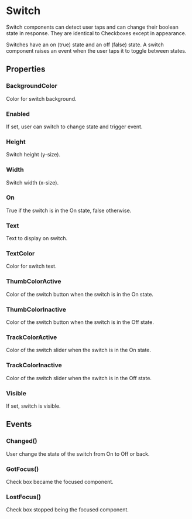 # Switch

Switch components can detect user taps and can change their boolean state in response. They are identical to Checkboxes except in appearance.

Switches have an on (true) state and an off (false) state. A switch component raises an event when the user taps it to toggle between states.

## Properties

### BackgroundColor
Color for switch background.

### Enabled
If set, user can switch to change state and trigger event.
### Height
Switch height (y-size).
### Width
Switch width (x-size).
### On
True if the switch is in the On state, false otherwise.
### Text
Text to display on switch.
### TextColor
Color for switch text.
### ThumbColorActive
Color of the switch button when the switch is in the On state.
### ThumbColorInactive
Color of the switch button when the switch is in the Off state.
### TrackColorActive
Color of the switch slider when the switch is in the On state.
### TrackColorInactive
Color of the switch slider when the switch is in the Off state.
### Visible
If set, switch is visible.
## Events
### Changed()
User change the state of the switch from On to Off or back.
### GotFocus()
Check box became the focused component.
### LostFocus()
Check box stopped being the focused component.
